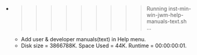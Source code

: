* >>>>>>>>> Running inst-min-win-jwm-help-manuals-text.sh ...
  * Add user & developer manuals(text) in Help menu.
  * Disk size = 3866788K. Space Used = 44K. Runtime = 00:00:00:01.
